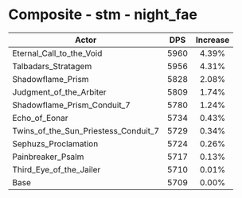 # Composite - stm - night_fae
| Actor | DPS | Increase |
|---|:---:|:---:|
|Eternal_Call_to_the_Void|5960|4.39%|
|Talbadars_Stratagem|5956|4.31%|
|Shadowflame_Prism|5828|2.08%|
|Judgment_of_the_Arbiter|5809|1.74%|
|Shadowflame_Prism_Conduit_7|5780|1.24%|
|Echo_of_Eonar|5734|0.43%|
|Twins_of_the_Sun_Priestess_Conduit_7|5729|0.34%|
|Sephuzs_Proclamation|5724|0.26%|
|Painbreaker_Psalm|5717|0.13%|
|Third_Eye_of_the_Jailer|5710|0.01%|
|Base|5709|0.00%|
